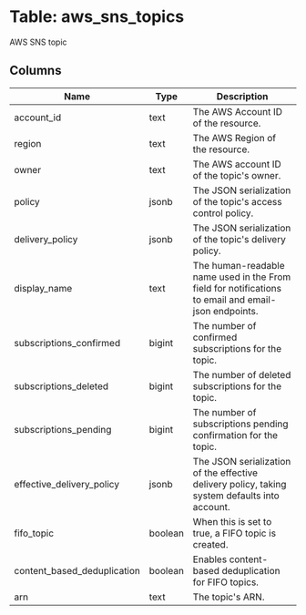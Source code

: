 
# Table: aws_sns_topics
AWS SNS topic
## Columns
| Name        | Type           | Description  |
| ------------- | ------------- | -----  |
|account_id|text|The AWS Account ID of the resource.|
|region|text|The AWS Region of the resource.|
|owner|text|The AWS account ID of the topic's owner.|
|policy|jsonb|The JSON serialization of the topic's access control policy.|
|delivery_policy|jsonb|The JSON serialization of the topic's delivery policy.|
|display_name|text|The human-readable name used in the From field for notifications to email and email-json endpoints.|
|subscriptions_confirmed|bigint|The number of confirmed subscriptions for the topic.|
|subscriptions_deleted|bigint|The number of deleted subscriptions for the topic.|
|subscriptions_pending|bigint|The number of subscriptions pending confirmation for the topic.|
|effective_delivery_policy|jsonb|The JSON serialization of the effective delivery policy, taking system defaults into account.|
|fifo_topic|boolean|When this is set to true, a FIFO topic is created.|
|content_based_deduplication|boolean|Enables content-based deduplication for FIFO topics.|
|arn|text|The topic's ARN.|
